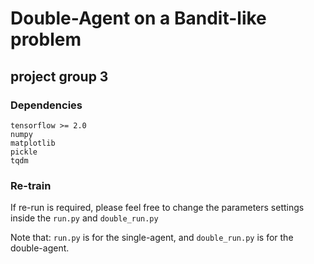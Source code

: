 # Double-Agent on a Bandit-like problem

## project group 3

### Dependencies
```
tensorflow >= 2.0
numpy
matplotlib
pickle
tqdm
```

### Re-train
If re-run is required, please feel free to change the parameters settings inside the ```run.py``` and ```double_run.py```

Note that: ```run.py``` is for the single-agent, and ```double_run.py``` is for the double-agent.
